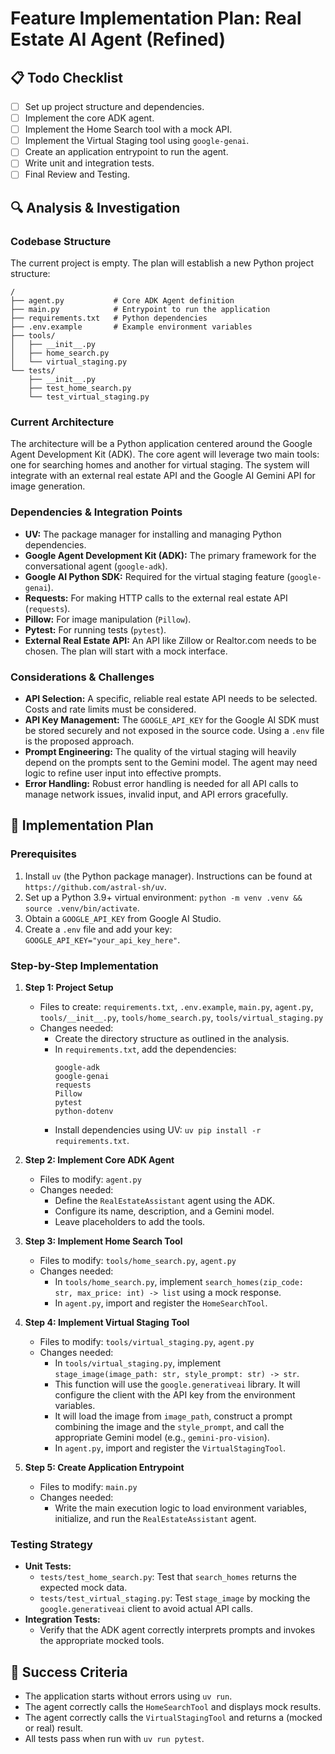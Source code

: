 # Feature Implementation Plan: Real Estate AI Agent (Refined)

## 📋 Todo Checklist
- [ ] Set up project structure and dependencies.
- [ ] Implement the core ADK agent.
- [ ] Implement the Home Search tool with a mock API.
- [ ] Implement the Virtual Staging tool using `google-genai`.
- [ ] Create an application entrypoint to run the agent.
- [ ] Write unit and integration tests.
- [ ] Final Review and Testing.

## 🔍 Analysis & Investigation

### Codebase Structure
The current project is empty. The plan will establish a new Python project structure:

```
/
├── agent.py           # Core ADK Agent definition
├── main.py            # Entrypoint to run the application
├── requirements.txt   # Python dependencies
├── .env.example       # Example environment variables
├── tools/
│   ├── __init__.py
│   ├── home_search.py
│   └── virtual_staging.py
└── tests/
    ├── __init__.py
    ├── test_home_search.py
    └── test_virtual_staging.py
```

### Current Architecture
The architecture will be a Python application centered around the Google Agent Development Kit (ADK). The core agent will leverage two main tools: one for searching homes and another for virtual staging. The system will integrate with an external real estate API and the Google AI Gemini API for image generation.

### Dependencies & Integration Points
- **UV:** The package manager for installing and managing Python dependencies.
- **Google Agent Development Kit (ADK):** The primary framework for the conversational agent (`google-adk`).
- **Google AI Python SDK:** Required for the virtual staging feature (`google-genai`).
- **Requests:** For making HTTP calls to the external real estate API (`requests`).
- **Pillow:** For image manipulation (`Pillow`).
- **Pytest:** For running tests (`pytest`).
- **External Real Estate API:** An API like Zillow or Realtor.com needs to be chosen. The plan will start with a mock interface.

### Considerations & Challenges
- **API Selection:** A specific, reliable real estate API needs to be selected. Costs and rate limits must be considered.
- **API Key Management:** The `GOOGLE_API_KEY` for the Google AI SDK must be stored securely and not exposed in the source code. Using a `.env` file is the proposed approach.
- **Prompt Engineering:** The quality of the virtual staging will heavily depend on the prompts sent to the Gemini model. The agent may need logic to refine user input into effective prompts.
- **Error Handling:** Robust error handling is needed for all API calls to manage network issues, invalid input, and API errors gracefully.

## 📝 Implementation Plan

### Prerequisites
1.  Install `uv` (the Python package manager). Instructions can be found at `https://github.com/astral-sh/uv`.
2.  Set up a Python 3.9+ virtual environment: `python -m venv .venv && source .venv/bin/activate`.
3.  Obtain a `GOOGLE_API_KEY` from Google AI Studio.
4.  Create a `.env` file and add your key: `GOOGLE_API_KEY="your_api_key_here"`.

### Step-by-Step Implementation
1.  **Step 1: Project Setup**
    - Files to create: `requirements.txt`, `.env.example`, `main.py`, `agent.py`, `tools/__init__.py`, `tools/home_search.py`, `tools/virtual_staging.py`
    - Changes needed:
        - Create the directory structure as outlined in the analysis.
        - In `requirements.txt`, add the dependencies:
          ```
          google-adk
          google-genai
          requests
          Pillow
          pytest
          python-dotenv
          ```
        - Install dependencies using UV: `uv pip install -r requirements.txt`.

2.  **Step 2: Implement Core ADK Agent**
    - Files to modify: `agent.py`
    - Changes needed:
        - Define the `RealEstateAssistant` agent using the ADK.
        - Configure its name, description, and a Gemini model.
        - Leave placeholders to add the tools.

3.  **Step 3: Implement Home Search Tool**
    - Files to modify: `tools/home_search.py`, `agent.py`
    - Changes needed:
        - In `tools/home_search.py`, implement `search_homes(zip_code: str, max_price: int) -> list` using a mock response.
        - In `agent.py`, import and register the `HomeSearchTool`.

4.  **Step 4: Implement Virtual Staging Tool**
    - Files to modify: `tools/virtual_staging.py`, `agent.py`
    - Changes needed:
        - In `tools/virtual_staging.py`, implement `stage_image(image_path: str, style_prompt: str) -> str`.
        - This function will use the `google.generativeai` library. It will configure the client with the API key from the environment variables.
        - It will load the image from `image_path`, construct a prompt combining the image and the `style_prompt`, and call the appropriate Gemini model (e.g., `gemini-pro-vision`).
        - In `agent.py`, import and register the `VirtualStagingTool`.

5.  **Step 5: Create Application Entrypoint**
    - Files to modify: `main.py`
    - Changes needed:
        - Write the main execution logic to load environment variables, initialize, and run the `RealEstateAssistant` agent.

### Testing Strategy
- **Unit Tests:**
  - `tests/test_home_search.py`: Test that `search_homes` returns the expected mock data.
  - `tests/test_virtual_staging.py`: Test `stage_image` by mocking the `google.generativeai` client to avoid actual API calls.
- **Integration Tests:**
  - Verify that the ADK agent correctly interprets prompts and invokes the appropriate mocked tools.

## 🎯 Success Criteria
- The application starts without errors using `uv run`.
- The agent correctly calls the `HomeSearchTool` and displays mock results.
- The agent correctly calls the `VirtualStagingTool` and returns a (mocked or real) result.
- All tests pass when run with `uv run pytest`.
